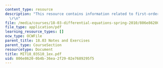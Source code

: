 ```yaml
---
content_type: resource
description: "This resource contains information related to first-order ODE's. \r\n\
  \r\n"
file: /media/courses/18-03-differential-equations-spring-2010/806e86200b4b36ea2f2902e7689295f5_MIT18_03S10_1ex.pdf
file_type: application/pdf
learning_resource_types: []
ocw_type: OCWFile
parent_title: 18.03 Notes and Exercises
parent_type: CourseSection
resourcetype: Document
title: MIT18_03S10_1ex.pdf
uid: 806e8620-0b4b-36ea-2f29-02e7689295f5
---
```

